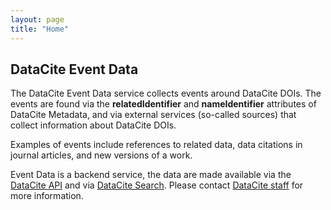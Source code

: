 ```yaml
---
layout: page
title: "Home"
---
```


## DataCite Event Data

The DataCite Event Data service collects events around DataCite DOIs. The events are found via the **relatedIdentifier** and **nameIdentifier** attributes of DataCite Metadata, and via external services (so-called sources) that collect information about DataCite DOIs.

Examples of events include references to related data, data citations in journal articles, and new versions of a work.

Event Data is a backend service, the data are made available via the [DataCite API](https://api.datacite.org) and via [DataCite Search](https://search.datacite.org). Please contact [DataCite staff](mailto:support@datacite.org) for more information.
